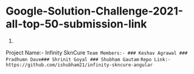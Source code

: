 # Google-Solution-Challenge-2021-all-top-50-submission-link
1.
Project Name:- Infinity SknCure
``` Team Members:- ### Keshav Agrawal ### Pradhumn Dave### Shrinit Goyal ### Shubham Gautam ```
```Repo Link:- https://github.com/ishubham21/infinity-skncure-angular```
